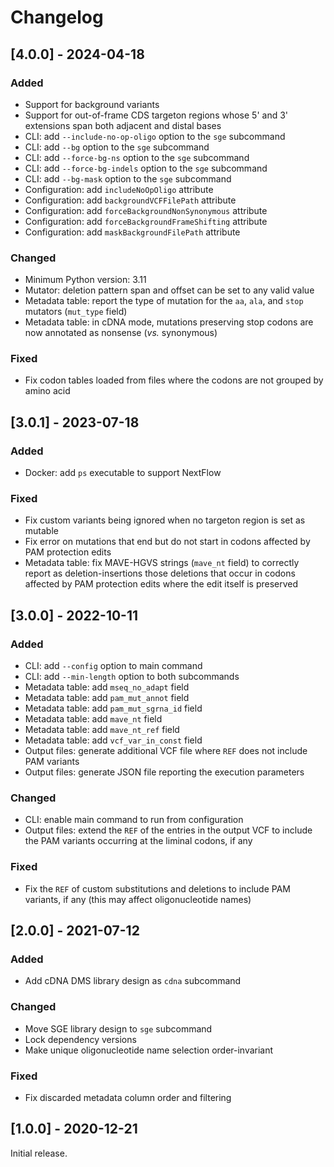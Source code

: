 # Changelog

## [4.0.0] - 2024-04-18

### Added

- Support for background variants
- Support for out-of-frame CDS targeton regions whose 5' and 3' extensions span both adjacent and distal bases
- CLI: add `--include-no-op-oligo` option to the `sge` subcommand
- CLI: add `--bg` option to the `sge` subcommand
- CLI: add `--force-bg-ns` option to the `sge` subcommand
- CLI: add `--force-bg-indels` option to the `sge` subcommand
- CLI: add `--bg-mask` option to the `sge` subcommand
- Configuration: add `includeNoOpOligo` attribute
- Configuration: add `backgroundVCFFilePath` attribute
- Configuration: add `forceBackgroundNonSynonymous` attribute
- Configuration: add `forceBackgroundFrameShifting` attribute
- Configuration: add `maskBackgroundFilePath` attribute

### Changed

- Minimum Python version: 3.11
- Mutator: deletion pattern span and offset can be set to any valid value
- Metadata table: report the type of mutation for the `aa`, `ala`, and `stop` mutators (`mut_type` field)
- Metadata table: in cDNA mode, mutations preserving stop codons are now annotated as nonsense (*vs.* synonymous)

### Fixed

- Fix codon tables loaded from files where the codons are not grouped by amino acid

## [3.0.1] - 2023-07-18

### Added

- Docker: add `ps` executable to support NextFlow

### Fixed

- Fix custom variants being ignored when no targeton region is set as mutable
- Fix error on mutations that end but do not start in codons affected by PAM protection edits
- Metadata table: fix MAVE-HGVS strings (`mave_nt` field) to correctly report as deletion-insertions those deletions that occur in codons affected by PAM protection edits where the edit itself is preserved

## [3.0.0] - 2022-10-11

### Added

- CLI: add `--config` option to main command
- CLI: add `--min-length` option to both subcommands
- Metadata table: add `mseq_no_adapt` field
- Metadata table: add `pam_mut_annot` field
- Metadata table: add `pam_mut_sgrna_id` field
- Metadata table: add `mave_nt` field
- Metadata table: add `mave_nt_ref` field
- Metadata table: add `vcf_var_in_const` field
- Output files: generate additional VCF file where `REF` does not include PAM variants
- Output files: generate JSON file reporting the execution parameters

### Changed

- CLI: enable main command to run from configuration
- Output files: extend the `REF` of the entries in the output VCF to include the PAM variants occurring at the liminal codons, if any

### Fixed

- Fix the `REF` of custom substitutions and deletions to include PAM variants, if any (this may affect oligonucleotide names)

## [2.0.0] - 2021-07-12

### Added

- Add cDNA DMS library design as `cdna` subcommand

### Changed

- Move SGE library design to `sge` subcommand
- Lock dependency versions
- Make unique oligonucleotide name selection order-invariant

### Fixed

- Fix discarded metadata column order and filtering

## [1.0.0] - 2020-12-21

Initial release.
